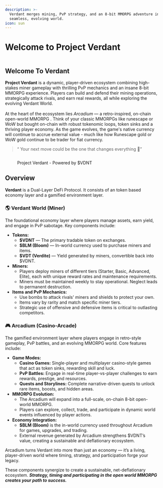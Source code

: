 ```yaml
---
description: >-
  Verdant merges mining, PvP strategy, and an 8-bit MMORPG adventure into one
  seamless, evolving world.
icon: sun
---
```


# Welcome to Project Verdant

<figure><img src=".gitbook/assets/Banner gif dex (1).gif" alt=""><figcaption></figcaption></figure>

## Welcome To Verdant

**Project Verdant** is a dynamic, player-driven ecosystem combining high-stakes miner gameplay with thrilling PvP mechanics and an insane 8-bit MMORPG experience. Players can build and defend their mining operations, strategically attack rivals, and earn real rewards, all while exploring the evolving Verdant World. \
\
At the heart of the ecosystem lies _Arcadium_ — a retro-inspired, on-chain open-world MMORPG . Think of your classic MMORPGs like runescape or WoW but bought on-chain with robust tokenomic loops, token sinks and a thriving player economy. As the game evolves, the game's native currency will continue to accrue external value - much like how Runescape gold or WoW gold continue to be trader for fiat currency.

> “ Your next move could be the one that changes everything 👀”

<div data-full-width="false"><figure><img src=".gitbook/assets/Vex Surffff.gif" alt=""><figcaption><p>Project Verdant - Powered by $VDNT</p></figcaption></figure></div>

## Overview

**Verdant** is a Dual-Layer DeFi Protocol. It consists of an token based economy layer and a gamified environment layer. &#x20;

### 🌎 Verdant **World  (Miner)**

The foundational economy layer where players manage assets, earn yield, and engage in PvP sabotage. Key components include:

* **Tokens:**
  * **$VDNT** — The primary tradable token on exchanges.
  * **$BLM (Bloom)** — In-world currency used to purchase miners and items.
  * **$VDT (Verdite)** — Yield generated by miners, convertible back into $VDNT.
* **Miners:**
  * Players deploy miners of different tiers (Starter, Basic, Advanced, Elite), each with unique reward rates and maintenance requirements.
  * Miners must be maintained weekly to stay operational. Neglect leads to permanent destruction.
* **Items and PvP Mechanics:**
  * Use bombs to attack rivals' miners and shields to protect your own.
  * Items vary by rarity and match specific miner tiers.
  * Strategic use of offensive and defensive items is critical to outlasting competitors.

### 🎮 **Arcadium (Casino-Arcade)**

The gamified environment layer where players engage in retro-style gameplay, PvP battles, and an evolving MMORPG world. Core features include:

* **Game Modes:**
  * **Casino Games:** Single-player and multiplayer casino-style games that act as token sinks, rewarding skill and luck.
  * **PvP Battles:** Engage in real-time player-vs-player challenges to earn rewards, prestige, and resources.
  * **Quests and Storylines:** Complete narrative-driven quests to unlock rare items, boosts, and hidden areas.
* **MMORPG Evolution:**
  * The Arcadium will expand into a full-scale, on-chain 8-bit open-world MMORPG.
  * Players can explore, collect, trade, and participate in dynamic world events influenced by player actions.
* **Economy Integration:**
  * **$BLM (Bloom)** is the in-world currency used throughout Arcadium for games, upgrades, and trading.
  * External revenue generated by Arcadium strengthens $VDNT’s value, creating a sustainable and deflationary ecosystem.

Arcadium turns Verdant into more than just an economy — it’s a living, player-driven world where timing, strategy, and participation forge your legacy.



These components synergize to create a sustainable, net-deflationary ecosystem. _**Strategy, timing and participating in the open world MMORPG creates your path to success.**_&#x20;

